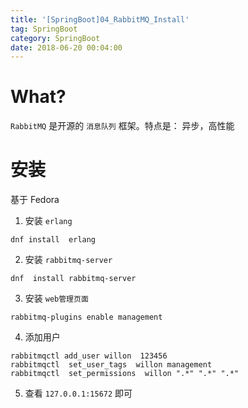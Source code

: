 ```yaml
---
title: '[SpringBoot]04_RabbitMQ_Install'
tag: SpringBoot
category: SpringBoot
date: 2018-06-20 00:04:00
---
```


# What?

`RabbitMQ` 是开源的 `消息队列` 框架。特点是： 异步，高性能



# 安装

基于 Fedora

1. 安装 `erlang`
```
dnf install  erlang
```
2. 安装 `rabbitmq-server`
```
dnf  install rabbitmq-server
```
3. 安装 `web管理页面`
```
rabbitmq-plugins enable management
```
4. 添加用户
```
rabbitmqctl add_user willon  123456
rabbitmqctl  set_user_tags  willon management
rabbitmqctl  set_permissions  willon ".*" ".*" ".*"
```
5. 查看 `127.0.0.1:15672` 即可

